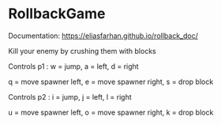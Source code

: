 # RollbackGame
Documentation: https://eliasfarhan.github.io/rollback_doc/ 

Kill your enemy by crushing them with blocks

Controls p1 :
w = jump,
a = left,
d = right

q = move spawner left,
e = move spawner right,
s = drop block

Controls p2 : 
i = jump,
j = left,
l = right

u = move spawner left,
o = move spawner right,
k = drop block
